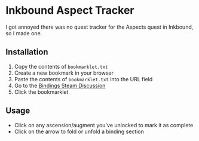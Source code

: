 # Inkbound Aspect Tracker

I got annoyed there was no quest tracker for the Aspects quest in Inkbound, so I made one.

## Installation

1. Copy the contents of `bookmarklet.txt`
2. Create a new bookmark in your browser
3. Paste the contents of `bookmarklet.txt` into the URL field
4. Go to the [Bindings Steam Discussion](https://steamcommunity.com/sharedfiles/filedetails/?id=2980301381)
5. Click the bookmarklet

## Usage

* Click on any ascension/augment you've unlocked to mark it as complete
* Click on the arrow to fold or unfold a binding section
